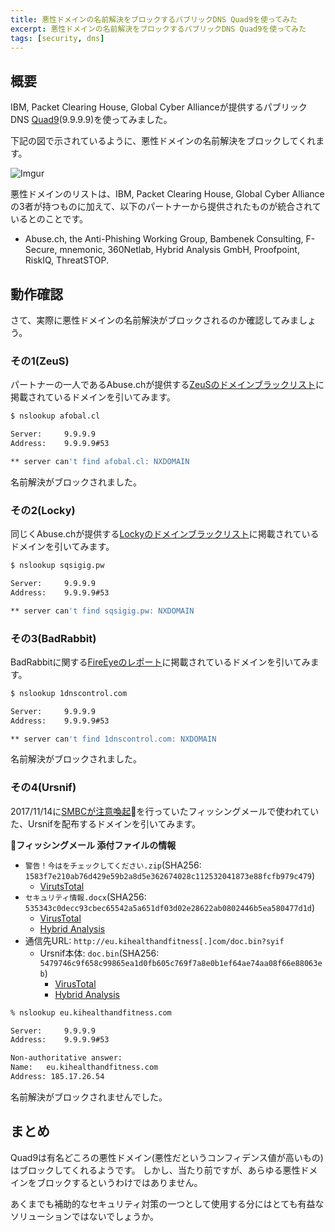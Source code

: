 ```yaml
---
title: 悪性ドメインの名前解決をブロックするパブリックDNS Quad9を使ってみた
excerpt: 悪性ドメインの名前解決をブロックするパブリックDNS Quad9を使ってみた
tags: [security, dns]
---
```


## 概要

IBM, Packet Clearing House, Global Cyber Allianceが提供するパブリックDNS [Quad9](https://www.quad9.net)(9.9.9.9)を使ってみました。

下記の図で示されているように、悪性ドメインの名前解決をブロックしてくれます。

![Imgur](https://i.imgur.com/0qvKHyV.png)

悪性ドメインのリストは、IBM, Packet Clearing House, Global Cyber Allianceの3者が持つものに加えて、以下のパートナーから提供されたものが統合されているとのことです。

* Abuse.ch, the Anti-Phishing Working Group, Bambenek Consulting, F-Secure, mnemonic, 360Netlab, Hybrid Analysis GmbH, Proofpoint, RiskIQ, ThreatSTOP.


## 動作確認

さて、実際に悪性ドメインの名前解決がブロックされるのか確認してみましょう。

### その1(ZeuS)

パートナーの一人であるAbuse.chが提供する[ZeuSのドメインブラックリスト](https://zeustracker.abuse.ch/blocklist.php?download=baddomains)に掲載されているドメインを引いてみます。

```sh
$ nslookup afobal.cl

Server:		9.9.9.9
Address:	9.9.9.9#53

** server can't find afobal.cl: NXDOMAIN
```

名前解決がブロックされました。

### その2(Locky)

同じくAbuse.chが提供する[Lockyのドメインブラックリスト](https://ransomwaretracker.abuse.ch/downloads/LY_C2_DOMBL.txt)に掲載されているドメインを引いてみます。

```sh
$ nslookup sqsigig.pw

Server:		9.9.9.9
Address:	9.9.9.9#53

** server can't find sqsigig.pw: NXDOMAIN
```

### その3(BadRabbit)

BadRabbitに関する[FireEyeのレポート](https://www.fireeye.com/blog/threat-research/2017/10/backswing-pulling-a-badrabbit-out-of-a-hat.html)に掲載されているドメインを引いてみます。

```sh
$ nslookup 1dnscontrol.com

Server:		9.9.9.9
Address:	9.9.9.9#53

** server can't find 1dnscontrol.com: NXDOMAIN
```

名前解決がブロックされました。

### その4(Ursnif)

2017/11/14に[SMBCが注意喚起](http://www.smbc.co.jp/security/attention/index19.html)を行っていたフィッシングメールで使われていた、Ursnifを配布するドメインを引いてみます。

**フィッシングメール 添付ファイルの情報**

* `警告！今はをチェックしてください.zip`(SHA256: `1583f7e210ab76d429e59b2a8d5e362674028c112532041873e88fcfb979c479`)
  * [VirutsTotal](https://www.virustotal.com/#/file/1583f7e210ab76d429e59b2a8d5e362674028c112532041873e88fcfb979c479/)
* `セキュリティ情報.docx`(SHA256: `535343c0decc93cbec65542a5a651df03d02e28622ab0802446b5ea580477d1d`)
  * [VirusTotal](https://www.virustotal.com/#/file/535343c0decc93cbec65542a5a651df03d02e28622ab0802446b5ea580477d1d/)
  * [Hybrid Analysis](https://www.hybrid-analysis.com/sample/535343c0decc93cbec65542a5a651df03d02e28622ab0802446b5ea580477d1d)
* 通信先URL: `http://eu.kihealthandfitness[.]com/doc.bin?syif`
  * Ursnif本体: `doc.bin`(SHA256: `5479746c9f658c99865ea1d0fb605c769f7a8e0b1ef64ae74aa08f66e88063eb`)
    * [VirusTotal](https://www.virustotal.com/#/file/5479746c9f658c99865ea1d0fb605c769f7a8e0b1ef64ae74aa08f66e88063eb/)
    * [Hybrid Analysis](https://www.hybrid-analysis.com/sample/5479746c9f658c99865ea1d0fb605c769f7a8e0b1ef64ae74aa08f66e88063eb)

```sh
% nslookup eu.kihealthandfitness.com

Server:		9.9.9.9
Address:	9.9.9.9#53

Non-authoritative answer:
Name:	eu.kihealthandfitness.com
Address: 185.17.26.54
```

名前解決がブロックされませんでした。

## まとめ

Quad9は有名どころの悪性ドメイン(悪性だというコンフィデンス値が高いもの)はブロックしてくれるようです。
しかし、当たり前ですが、あらゆる悪性ドメインをブロックするというわけではありません。

あくまでも補助的なセキュリティ対策の一つとして使用する分にはとても有益なソリューションではないでしょうか。

